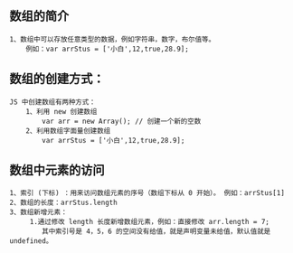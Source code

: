 
## 数组的简介
    1、数组中可以存放任意类型的数据，例如字符串，数字，布尔值等。
        例如：var arrStus = ['小白',12,true,28.9];

## 数组的创建方式：
    JS 中创建数组有两种方式：
        1、利用 new 创建数组 
            var arr = new Array(); // 创建一个新的空数
        2、利用数组字面量创建数组
            var arrStus = ['小白',12,true,28.9];

## 数组中元素的访问
    1、索引 (下标) ：用来访问数组元素的序号（数组下标从 0 开始）。 例如：arrStus[1]
    2、数组的长度：arrStus.length
    3、数组新增元素：
         1.通过修改 length 长度新增数组元素，例如：直接修改 arr.length = 7;
            其中索引号是 4，5，6 的空间没有给值，就是声明变量未给值，默认值就是 undefined。








